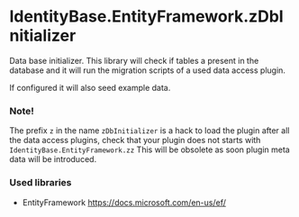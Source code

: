 # IdentityBase.EntityFramework.zDbInitializer

Data base initializer. This library will check if tables a present in the
database and it will run the migration scripts of a used data access plugin.

If configured it will also seed example data. 

### Note!

The prefix `z` in the name `zDbInitializer` is a hack to load the plugin after
all the data access plugins, check that your plugin does not starts with
`IdentityBase.EntityFramework.zz` This will be obsolete as soon plugin meta
data will be introduced.

### Used libraries

- EntityFramework https://docs.microsoft.com/en-us/ef/